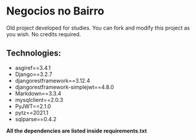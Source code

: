 # Negocios no Bairro

Old project developed for studies. You can fork and modify this project as you wish. No credits required.

## Technologies:

- asgiref==3.4.1
- Django==3.2.7
- djangorestframework==3.12.4
- djangorestframework-simplejwt==4.8.0
- Markdown==3.3.4
- mysqlclient==2.0.3
- PyJWT==2.1.0
- pytz==2021.1
- sqlparse==0.4.2

**All the dependencies are listed inside requirements.txt**
